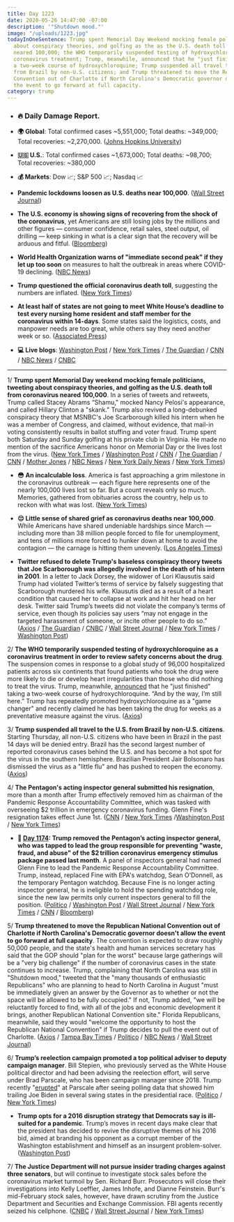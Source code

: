 ```yaml
---
title: Day 1223
date: 2020-05-26 14:47:00 -07:00
description: '"Shutdown mood."'
image: "/uploads/1223.jpg"
todayInOneSentence: Trump spent Memorial Day Weekend mocking female politicians, tweeting
  about conspiracy theories, and golfing as the as the U.S. death toll from coronavirus
  neared 100,000; the WHO temporarily suspended testing of hydroxychloroquine as a
  coronavirus treatment; Trump, meanwhile, announced that he "just finished" taking
  a two-week course of hydroxychloroquine; Trump suspended all travel to the U.S.
  from Brazil by non-U.S. citizens; and Trump threatened to move the Republican National
  Convention out of Charlotte if North Carolina's Democratic governor doesn't allow
  the event to go forward at full capacity.
category: trump
---
```


* ### 🔥 Daily Damage Report.

* **🌍 Global**: Total confirmed cases \~5,551,000; Total deaths: \~349,000; Total recoveries: \~2,270,000. ([Johns Hopkins University](https://coronavirus.jhu.edu/map.html))

* **🇺🇸 U.S.**: Total confirmed cases \~1,673,000; Total deaths: \~98,700; Total recoveries: \~380,000

* **💰 Markets**: Dow 📈; S&P 500 📈; Nasdaq 📈

* **Pandemic lockdowns loosen as U.S. deaths near 100,000**. ([Wall Street Journal](https://www.wsj.com/articles/coronavirus-latest-news-05-26-2020-11590482671?mod=hp_lead_pos2))

* **The U.S. economy is showing signs of recovering from the shock of the coronavirus**, yet Americans are still losing jobs by the millions and other figures — consumer confidence, retail sales, steel output, oil drilling — keep sinking in what is a clear sign that the recovery will be arduous and fitful. ([Bloomberg](https://www.bloomberg.com/graphics/recovery-tracker/?srnd=premium&sref=MIBMEEoj))

* **World Health Organization warns of "immediate second peak" if they let up too soon** on measures to halt the outbreak in areas where COVID-19 declining. ([NBC News](https://www.nbcnews.com/news/world/world-health-organization-warns-second-peak-areas-where-covid-19-n1214406))

* **Trump questioned the official coronavirus death toll**, suggesting the numbers are inflated. ([New York Times](https://www.nytimes.com/2020/05/22/us/politics/coronavirus-trump-death-toll.html))

* **At least half of states are not going to meet White House’s deadline to test every nursing home resident and staff member for the coronavirus within 14-days**. Some states said the logistics, costs, and manpower needs are too great, while others say they need another week or so. ([Associated Press](https://apnews.com/681479be1d9f1a0fea4d64b1a44d5b9e))

* **💻 Live blogs**: [Washington Post](https://www.washingtonpost.com/nation/2020/05/26/coronavirus-update-us/) / [New York Times](https://www.nytimes.com/2020/05/26/us/coronavirus-live-updates.html?action=click&module=Spotlight&pgtype=Homepage) / [The Guardian](https://www.theguardian.com/world/live/2020/may/26/coronavirus-us-live-trump-biden-mask-deaths-100000-latest-news-updates) / [CNN](https://www.cnn.com/us/live-news/us-coronavirus-update-05-26-20/index.html) / [NBC News](https://www.nbcnews.com/health/health-news/live-blog/2020-05-26-coronavirus-news-n1214521) / [CNBC](https://www.cnbc.com/2020/05/26/coronavirus-live-updates.html)

---

1/ **Trump spent Memorial Day weekend mocking female politicians, tweeting about conspiracy theories, and golfing as the U.S. death toll from coronavirus neared 100,000**. In a series of tweets and retweets, Trump called Stacey Abrams “Shamu," mocked Nancy Pelosi's appearance, and called Hillary Clinton a "skank." Trump also revived a long-debunked conspiracy theory that MSNBC's Joe Scarborough killed his intern when he was a member of Congress, and claimed, without evidence, that mail-in voting consistently results in ballot stuffing and voter fraud. Trump spent both Saturday and Sunday golfing at his private club in Virginia. He made no mention of the sacrifice Americans honor on Memorial Day or the lives lost from the virus. ([New York Times](https://www.nytimes.com/2020/05/24/us/politics/trump-tweets-racist.html) / [Washington Post](https://www.washingtonpost.com/politics/on-weekend-dedicated-to-war-dead-trump-tweets-insults-promotes-baseless-claims-and-plays-golf/2020/05/24/a1a79876-9dc3-11ea-9590-1858a893bd59_story.html) / [CNN](https://www.cnn.com/2020/05/25/politics/donald-trump-coronavirus-memorial-day-weekend/index.html) / [The Guardian](https://www.theguardian.com/us-news/2020/may/25/donald-trump-twitter-coronavirus-golfing) / [CNN](https://www.cnn.com/2020/05/23/politics/trump-golf-course-sterling-virginia/index.html) / [Mother Jones](https://www.motherjones.com/coronavirus-updates/2020/05/record-deaths-trump-golfing-bush-obama/) / [NBC News](https://www.nbcnews.com/politics/donald-trump/trump-visits-one-his-private-golf-courses-first-time-75-n1213746) /  [New York Daily News](https://www.nydailynews.com/coronavirus/ny-coronavirus-trump-golf-20200523-6amczlh6unbzzfw3vwivqur5du-story.html) / [New York Times](https://www.nytimes.com/2020/05/24/us/politics/trump-coronavirus-death-toll.html))

* **😳 An incalculable loss**. America is fast approaching a grim milestone in the coronavirus outbreak — each figure here represents one of the nearly 100,000 lives lost so far. But a count reveals only so much. Memories, gathered from obituaries across the country, help us to reckon with what was lost. ([New York Times](https://www.nytimes.com/interactive/2020/05/24/us/us-coronavirus-deaths-100000.html))

* **😔 Little sense of shared grief as coronavirus deaths near 100,000**. While Americans have shared undeniable hardships since March — including more than 38 million people forced to file for unemployment, and tens of millions more forced to hunker down at home to avoid the contagion — the carnage is hitting them unevenly. ([Los Angeles Times](https://www.latimes.com/world-nation/story/2020-05-22/little-sense-of-shared-grief-as-virus-deaths-near-100-000))

* **Twitter refused to delete Trump's baseless conspiracy theory tweets that Joe Scarborough was allegedly involved in the death of his intern in 2001**. In a letter to Jack Dorsey, the widower of Lori Klausutis said Trump had violated Twitter’s terms of service by falsely suggesting that  Scarborough murdered his wife. Klausutis died as a result of a heart condition that caused her to collapse at work and hit her head on her desk. Twitter said Trump’s tweets did not violate the company’s terms of service, even though its policies say users “may not engage in the targeted harassment of someone, or incite other people to do so.” ([Axios](https://www.axios.com/trump-tweets-scarborough-staffer-death-twitter-delete-936c7d26-6df7-4faf-a3ee-506c437864f4.html) / [The Guardian](https://www.theguardian.com/media/2020/may/26/lori-klausutis-husband-asks-twitter-delete-trump-joe-scarborough-smears-death) / [CNBC](https://www.cnbc.com/2020/05/26/twitters-world-leaders-policy-gets-a-new-test-with-trump-tweets.html) / [Wall Street Journal](https://www.wsj.com/articles/widower-asks-twitter-to-pull-trumps-false-tweets-on-death-of-joe-scarborough-aide-11590516200?mod=politics_lead_pos6) / [New York Times](https://www.nytimes.com/2020/05/26/us/politics/klausutis-letter-jack-dorsey.html) / [Washington Post](https://www.washingtonpost.com/politics/florida-family-grieves-as-trump-spreads-debunked-conspiracy-theory-to-attack-msnbc-host/2020/05/24/8a0a45a6-9dcd-11ea-b5c9-570a91917d8d_story.html))

2/ **The WHO temporarily suspended testing of hydroxychloroquine as a coronavirus treatment in order to review safety concerns about the drug**. The suspension comes in response to a global study of 96,000 hospitalized patients across six continents that found patients who took the drug were more likely to die or develop heart irregularities than those who did nothing to treat the virus. Trump, meanwhile, [announced](https://www.nbcnews.com/politics/donald-trump/trump-says-he-s-no-longer-taking-hydroxychloroquine-n1214301) that he "just finished" taking a two-week course of hydroxychloroquine. “And by the way, I’m still here.” Trump has repeatedly promoted hydroxychloroquine as a "game changer" and recently claimed he has been taking the drug for weeks as a preventative measure against the virus. ([Axios](https://www.axios.com/world-health-organization-hydroxychloroquine-0467caef-f6ab-4ba8-8b72-8ea0b5fd06d7.html))

3/ **Trump suspended all travel to the U.S. from Brazil by non-U.S. citizens**. Starting Thursday, all non-U.S. citizens who have been in Brazil in the past 14 days will be denied entry. Brazil has the second largest number of reported coronavirus cases behind the U.S. and has become a hot spot for the virus in the southern hemisphere. Brazilian President Jair Bolsonaro has dismissed the virus as a "little flu" and has pushed to reopen the economy. ([Axios](https://www.axios.com/travel-restrictions-brazil-f31a45bd-3bde-4dcb-91d3-8fa0dd4d9f44.html?stream=politics))

4/ **The Pentagon's acting inspector general submitted his resignation**, more than a month after Trump effectively removed him as chairman of the Pandemic Response Accountability Committee, which was tasked with overseeing $2 trillion in emergency coronavirus funding. Glenn Fine's resignation takes effect June 1st. ([CNN](https://www.cnn.com/2020/05/26/politics/glenn-fine-pentagon-resigns/index.html) / [New York Times](https://www.nytimes.com/2020/05/26/us/politics/pentagon-inspector-general-glenn-fine.html) /[Washington Post](https://www.washingtonpost.com/politics/as-trump-removes-federal-watchdogs-some-loyalists-replacing-them-have-extensive-conflicts/2020/05/24/8dad46a4-9b89-11ea-a2b3-5c3f2d1586df_story.html) / [New York Times](https://www.nytimes.com/2020/05/22/us/politics/trump-inspectors-general.html))

* **📌 [Day 1174](https://whatthefuckjusthappenedtoday.com/2020/04/07/day-1174/#1-trump-removed-the-pentagon%E2%80%99s-actin): Trump removed the Pentagon’s acting inspector general, who was tapped to lead the group responsible for preventing "waste, fraud, and abuse" of the $2 trillion coronavirus emergency stimulus package passed last month**. A panel of inspectors general had named Glenn Fine to lead the Pandemic Response Accountability Committee. Trump, instead, replaced Fine with EPA's watchdog, Sean O’Donnell, as the temporary Pentagon watchdog. Because Fine is no longer acting inspector general, he is ineligible to hold the spending watchdog role, since the new law permits only current inspectors general to fill the position. ([Politico](https://www.politico.com/news/2020/04/07/trump-removes-independent-watchdog-for-coronavirus-funds-upending-oversight-panel-171943) / [Washington Post](https://www.washingtonpost.com/national-security/trump-removes-inspector-general-who-was-to-oversee-2-trillion-stimulus-spending/2020/04/07/2f0c6cb8-78ea-11ea-9bee-c5bf9d2e3288_story.html) / [Wall Street Journal](https://www.wsj.com/articles/trump-removes-acting-defense-department-inspector-general-11586277895?emailToken=57b4937c27b297ce68108f28b7503adccJd2SSgUC\+XMjiLlVeDMCVpNrz6tYh09GzPhF7UR5nCT8iNns0nCB5F0IhrdnWsfPELir92V2rammwYLBFBqrkhVGyvVjmHFMQwH6bMQA8KmMwBofYbTJUmSj020Se8Y&reflink=article_copyURL_share) / [New York Times](https://www.nytimes.com/2020/04/07/us/politics/trump-coronavirus-watchdog-glenn-fine.html) / [CNN](https://www.cnn.com/2020/04/07/politics/trump-sidelines-pentagon-watchdog-coronavirus-funds/index.html) / [Bloomberg](https://www.bloomberg.com/news/articles/2020-04-07/trump-ousts-inspector-general-poised-to-oversee-relief-spending?srnd=premium&sref=MIBMEEoj))

5/ **Trump threatened to move the Republican National Convention out of Charlotte if North Carolina's Democratic governor doesn't allow the event to go forward at full capacity**. The convention is expected to draw roughly 50,000 people, and the state's health and human services secretary has said that the GOP should "plan for the worst" because large gatherings will be a "very big challenge" if the number of coronavirus cases in the state continues to increase. Trump, complaining that North Carolina was still in "Shutdown mood," tweeted that the "many thousands of enthusiastic Republicans" who are planning to head to North Carolina in August "must be immediately given an answer by the Governor as to whether or not the space will be allowed to be fully occupied." If not, Trump added, "we will be reluctantly forced to find, with all of the jobs and economic development it brings, another Republican National Convention site." Florida Republicans, meanwhile, said they would "welcome the opportunity to host the Republican National Convention" if Trump decides to pull the event out of Charlotte. ([Axios](https://www.axios.com/trump-tweets-move-republican-convention-north-carolina-3db42d62-e303-47f9-88f0-b3f1f6f24af3.html) / [Tampa Bay Times](https://www.tampabay.com/news/health/2020/05/25/could-trump-move-the-republican-convention-to-florida-the-state-gop-is-all-for-it/) / [Politico](https://www.politico.com/news/2020/05/25/trump-republican-convention-north-carolina-278779) / [NBC News](https://www.nbcnews.com/politics/white-house/trump-threatens-republican-convention-move-if-nc-limits-attendance-over-n1214251) / [Wall Street Journal](https://www.wsj.com/articles/trump-threatens-to-pull-republican-convention-from-north-carolina-11590421486))

6/ **Trump’s reelection campaign promoted a top political adviser to deputy campaign manager**. Bill Stepien, who previously served as the White House political director and had been advising the reelection effort, will serve under Brad Parscale, who has been campaign manager since 2018. Trump recently "[erupted](https://whatthefuckjusthappenedtoday.com/2020/04/30/day-1197/#3-trump-erupted-at-his-campaign-mana)" at Parscale after seeing polling data that showed him trailing Joe Biden in several swing states in the presidential race. ([Politico](https://www.politico.com/news/2020/05/26/trump-campaign-bill-stepien-281955) / [New York Times](https://www.nytimes.com/2020/05/26/us/politics/trump-campaign-bill-stepien.html))

* **Trump opts for a 2016 disruption strategy that Democrats say is ill-suited for a pandemic**. Trump’s moves in recent days make clear that the president has decided to revive the disruptive themes of his 2016 bid, aimed at branding his opponent as a corrupt member of the Washington establishment and himself as an insurgent problem-solver. ([Washington Post](https://www.washingtonpost.com/politics/trump-opts-for-a-2016-disruption-strategy-that-democrats-say-is-ill-suited-for-a-pandemic/2020/05/23/16c98c00-9c51-11ea-ac72-3841fcc9b35f_story.html))

7/ **The Justice Department will not pursue insider trading charges against three senators**, but will continue to investigate stock sales before the coronavirus market turmoil by Sen. Richard Burr. Prosecutors will close their investigations into Kelly Loeffler, James Inhofe, and Dianne Feinstein. Burr's mid-February stock sales, however, have drawn scrutiny from the Justice Department and Securities and Exchange Commission. FBI agents recently seized his cellphone. ([CNBC](https://www.cnbc.com/2020/05/26/coronavirus-doj-investigates-burr-stock-sales-drops-loeffler-feinstein-probes.html) / [Wall Street Journal](https://www.wsj.com/articles/justice-department-closing-insider-trading-investigations-into-three-u-s-senators-11590520934?mod=hp_lista_pos2) / [New York Times](https://www.nytimes.com/2020/05/26/us/politics/senators-stock-trades-investigation.html))